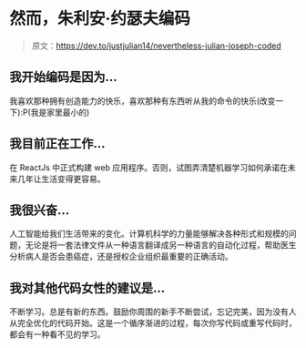 # 然而，朱利安·约瑟夫编码

> 原文：<https://dev.to/justjulian14/nevertheless-julian-joseph-coded>

## 我开始编码是因为...

我喜欢那种拥有创造能力的快乐，喜欢那种有东西听从我的命令的快乐(改变一下):P(我是家里最小的)

## 我目前正在工作...

在 ReactJs 中正式构建 web 应用程序。否则，试图弄清楚机器学习如何承诺在未来几年让生活变得更容易。

## 我很兴奋...

人工智能给我们生活带来的变化。计算机科学的力量能够解决各种形式和规模的问题，无论是将一套法律文件从一种语言翻译成另一种语言的自动化过程，帮助医生分析病人是否会患癌症，还是授权企业组织最重要的正确活动。

## 我对其他代码女性的建议是...

不断学习。总是有新的东西。鼓励你周围的新手不断尝试，忘记完美，因为没有人从完全优化的代码开始。这是一个循序渐进的过程，每次你写代码或重写代码时，都会有一种看不见的学习。